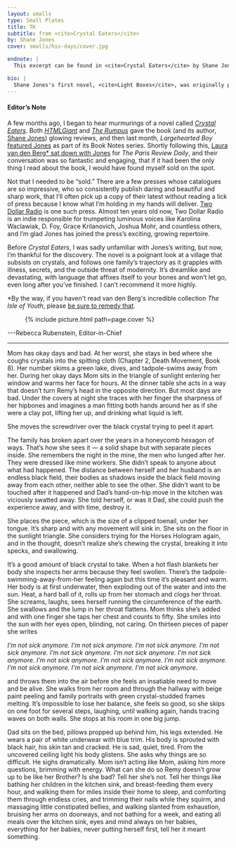 ```yaml
---
layout: smalls
type: Small Plates
title: TK
subtitle: from <cite>Crystal Eaters</cite>
by: Shane Jones
cover: smalls/his-days/cover.jpg

endnote: |
  This excerpt can be found in <cite>Crystal Eaters</cite> by Shane Jones © 2014 by Two Dollar Radio. It has been reprinted with permission from Two Dollar Radio.

bio: |
  Shane Jones's first novel, <cite>Light Boxes</cite>, was originally published by Publishing Genius Press in a print run of 500 copies in 2009. The novel was reviewed widely, the film optioned by Spike Jonze, and the book was reprinted by Penguin. <cite>Light Boxes</cite> has been translated in eight languages and was named an NPR best book of the year. Jones is also the author of the novels <cite>Daniel Fights a Hurricane</cite> and <cite>The Failure Six</cite>.
---
```


<div class="intro" markdown="block">

<h4>Editor’s Note</h4>

A few months ago, I began to hear murmurings of a novel called <cite>[Crystal Eaters](http://www.indiebound.org/book/9781937512187)</cite>. Both <cite>[HTMLGiant](http://htmlgiant.com/reviews/crystal-eaters-by-shane-jones/)</cite> and <cite>[The Rumpus](http://therumpus.net/2014/04/crystal-eaters-by-shane-jones/)</cite> gave the book (and its author, [Shane Jones](https://twitter.com/hiShaneJones)) glowing reviews, and then last month, <cite>Largehearted Boy</cite> [featured Jones](http://www.largeheartedboy.com/blog/archive/2014/06/book_notes_shan_3.html) as part of its Book Notes series. Shortly following this, [Laura van den Berg* sat down with Jones](http://www.theparisreview.org/blog/2014/06/18/red-giant-an-interview-with-shane-jones/) for <cite>The Paris Review Daily</cite>, and their conversation was so fantastic and engaging, that if it had been the only thing I read about the book, I would have found myself sold on the spot. 

Not that I needed to be “sold.” There are a few presses whose catalogues are so impressive, who so consistently publish daring and beautiful and sharp work, that I’ll often pick up a copy of their latest without reading a lick of press because I know what I’m holding in my hands will deliver. [Two Dollar Radio](http://twodollarradio.com) is one such press. Almost ten years old now, Two Dollar Radio is an indie responsible for trumpeting luminous voices like Karolina Waclawiak, D. Foy, Grace Krilanovich, Joshua Mohr, and countless others, and I’m glad Jones has joined the press’s exciting, growing repertoire.

Before <cite>Crystal Eaters</cite>, I was sadly unfamiliar with Jones’s writing, but now, I’m thankful for the discovery. The novel is a poignant look at a village that subsists on crystals, and follows one family’s trajectory as it grapples with illness, secrets, and the outside threat of modernity. It’s dreamlike and devastating, with language that affixes itself to your bones and won’t let go, even long after you’ve finished. I can’t recommend it more highly. 

*By the way, if you haven't read van den Berg's incredible collection <cite>The Isle of Youth</cite>, please [be sure to remedy that](http://lauravandenberg.com/the-isle-of-youth/).

<figure class="right small">
  {% include picture.html path=page.cover %}
</figure>

---Rebecca Rubenstein, Editor-in-Chief

</div>

<hr />

Mom has okay days and bad. At her worst, she stays in bed where she coughs crystals into the spitting cloth (Chapter 2, Death Movement, Book 8). Her number skims a green lake, dives, and tadpole-swims away from her. During her okay days Mom sits in the triangle of sunlight entering her window and warms her face for hours. At the dinner table she acts in a way that doesn’t turn Remy’s head in the opposite direction. But most days are bad. Under the covers at night she traces with her finger the sharpness of her hipbones and imagines a man fitting both hands around her as if she were a clay pot, lifting her up, and drinking what liquid is left.

She moves the screwdriver over the black crystal trying to peel it apart.

The family has broken apart over the years in a honeycomb hexagon of ways. That’s how she sees it — a solid shape but with separate pieces inside. She remembers the night in the mine, the men who lunged after her. They were dressed like mine workers. She didn’t speak to anyone about what had happened. The distance between herself and her husband is an endless black field, their bodies as shadows inside the black field moving away from each other, neither able to see the other. She didn’t want to be touched after it happened and Dad’s hand-on-hip move in the kitchen was viciously swatted away. She told herself, or was it Dad, she could push the experience away, and with time, destroy it.    
   
She places the piece, which is the size of a clipped toenail, under her tongue. It’s sharp and with any movement will sink in. She sits on the floor in the sunlight triangle. She considers trying for the Horses Hologram again, and in the thought, doesn’t realize she’s chewing the crystal, breaking it into specks, and swallowing.

It’s a good amount of black crystal to take. When a hot flash blankets her body she inspects her arms because they feel swollen. There’s the tadpole-swimming-away-from-her feeling again but this time it’s pleasant and warm. Her body is at first underwater, then exploding out of the water and into the sun. Heat, a hard ball of it, rolls up from her stomach and clogs her throat. She screams, laughs, sees herself running the circumference of the earth. She swallows and the lump in her throat flattens. Mom thinks she’s added and with one finger she taps her chest and counts to fifty. She smiles into the sun with her eyes open, blinding, not caring. On thirteen pieces of paper she writes      	

<em>I’m not sick anymore.
I’m not sick anymore.
I’m not sick anymore.
I’m not sick anymore.
I’m not sick anymore.
I’m not sick anymore.
I’m not sick anymore.
I’m not sick anymore.
I’m not sick anymore.
I’m not sick anymore.
I’m not sick anymore.
I’m not sick anymore.
I’m not sick anymore.</em>

and throws them into the air before she feels an insatiable need to move and be alive.
She walks from her room and through the hallway with beige paint peeling and family portraits with green crystal-studded frames melting. It’s impossible to lose her balance, she feels so good, so she skips on one foot for several steps, laughing, until walking again, hands tracing waves on both walls. She stops at his room in one big jump.

Dad sits on the bed, pillows propped up behind him, his legs extended. He wears a pair of white underwear with blue trim. His body is sprouted with black hair, his skin tan and cracked. He is sad, quiet, tired. From the uncovered ceiling light his body glistens. She asks why things are so difficult. He sighs dramatically. Mom isn’t acting like Mom, asking him more questions, brimming with energy. What can she do so Remy doesn’t grow up to be like her Brother? Is she bad? Tell her she’s not. Tell her things like bathing her children in the kitchen sink, and breast-feeding them every hour, and walking them for miles inside their home to sleep, and comforting them through endless cries, and trimming their nails while they squirm, and massaging little constipated bellies, and walking slanted from exhaustion, bruising her arms on doorways, and not bathing for a week, and eating all meals over the kitchen sink, eyes and mind always on her babies, everything for her babies, never putting herself first, tell her it meant something.
